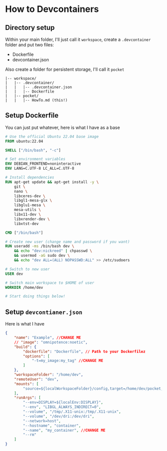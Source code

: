 # How to Devcontainers

## Directory setup

Within your main folder, I'll just call it `workspace`, create a `.devcontainer` folder and put two files:
- Dockerfile
- devcontainer.json

Also create a folder for persistent storage, I'll call it `pocket`

```
|-- workspace/
|   |-- .devcontainer/
|   |   |-- .devcontainer.json
|   |   |-- Dockerfile
|   |-- pocket/
|   |   |-- HowTo.md (this!)
```

## Setup Dockerfile

You can just put whatever, here is what I have as a base

```Dockerfile
# Use the official Ubuntu 22.04 base image
FROM ubuntu:22.04

SHELL ["/bin/bash", "-c"]

# Set environment variables
ENV DEBIAN_FRONTEND=noninteractive
ENV LANG=C.UTF-8 LC_ALL=C.UTF-8

# Install dependencies
RUN apt-get update && apt-get install -y \
    git \
    nano \
    libceres-dev \
    libgl1-mesa-glx \
    libglu1-mesa \
    mesa-utils \
    libx11-dev \
    libxrender-dev \
    libxtst-dev

CMD ["/bin/bash"]

# Create new user (change name and password if you want)
RUN useradd -ms /bin/bash dev \
    && echo "dev:nickreed" | chpasswd \
    && usermod -aG sudo dev \
    && echo "dev ALL=(ALL) NOPASSWD:ALL" >> /etc/sudoers

# Switch to new user
USER dev

# Switch main workspace to $HOME of user
WORKDIR /home/dev

# Start doing things below!

```

## Setup `devcontianer.json`

Here is what I have

```json
{
    "name": "Example", //CHANGE ME
    // "image": "omnipotence:noetic",
    "build": {
        "dockerfile": "Dockerfile", // Path to your Dockerfilez
        "options": [
            "-t=my_image:my_tag" //CHANGE ME
        ]
    },
    "workspaceFolder": "/home/dev",
    "remoteUser": "dev",
    "mounts": [
        "source=${localWorkspaceFolder}/config,target=/home/dev/pocket,type=bind,consistency=cached"
    ],
    "runArgs": [
        "--env=DISPLAY=${localEnv:DISPLAY}",
        "--env", "LIBGL_ALWAYS_INDIRECT=0",
        "--volume", "/tmp/.X11-unix:/tmp/.X11-unix",
        "--volume", "/dev/dri:/dev/dri",
        "--network=host",
        "--hostname", "container",
        "--name", "my_container", //CHANGE ME
        "--rm"
    ]
}
```